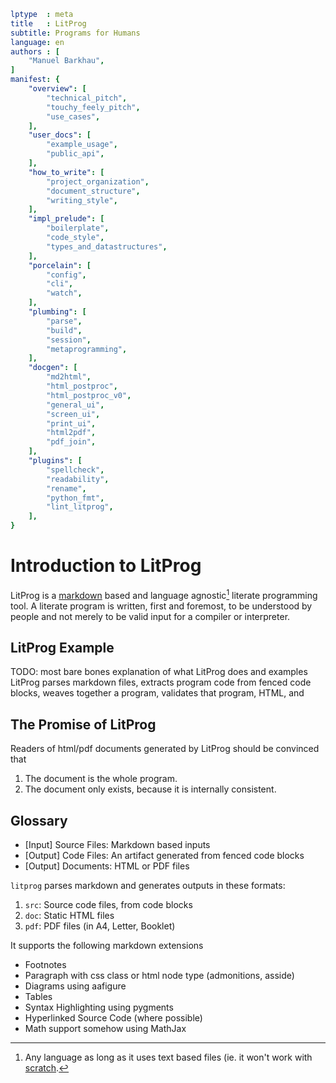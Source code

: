 ```yaml
lptype  : meta
title   : LitProg
subtitle: Programs for Humans
language: en
authors : [
    "Manuel Barkhau",
]
manifest: {
    "overview": [
        "technical_pitch",
        "touchy_feely_pitch",
        "use_cases",
    ],
    "user_docs": [
        "example_usage",
        "public_api",
    ],
    "how_to_write": [
        "project_organization",
        "document_structure",
        "writing_style",
    ],
    "impl_prelude": [
        "boilerplate",
        "code_style",
        "types_and_datastructures",
    ],
    "porcelain": [
        "config",
        "cli",
        "watch",
    ],
    "plumbing": [
        "parse",
        "build",
        "session",
        "metaprogramming",
    ],
    "docgen": [
        "md2html",
        "html_postproc",
        "html_postproc_v0",
        "general_ui",
        "screen_ui",
        "print_ui",
        "html2pdf",
        "pdf_join",
    ],
    "plugins": [
        "spellcheck",
        "readability",
        "rename",
        "python_fmt",
        "lint_litprog",
    ],
}
```

# Introduction to LitProg

LitProg is a [markdown][ref_wiki_markdown] based and language agnostic[^languages_caveat] literate programming tool. A literate program is written, first and foremost, to be understood by people and not merely to be valid input for a compiler or interpreter.


## LitProg Example

TODO: most bare bones explanation of what LitProg does and examples
LitProg parses markdown files, extracts program code from fenced code blocks, weaves together a program, validates that program,   HTML,  and 

## The Promise of LitProg

Readers of html/pdf documents generated by LitProg should be convinced that

 1. The document is the whole program.
 2. The document only exists, because it is internally consistent.
 

## Glossary

- [Input] Source Files: Markdown based inputs
- [Output] Code Files: An artifact generated from fenced code blocks
- [Output] Documents: HTML or PDF files



`litprog` parses markdown and generates outputs in these
formats:

 1. `src`: Source code files, from code blocks
 2. `doc`: Static HTML files
 3. `pdf`: PDF files (in A4, Letter, Booklet)

It supports the following markdown extensions

 - Footnotes
 - Paragraph with css class or html node type (admonitions, asside)
 - Diagrams using aafigure
 - Tables
 - Syntax Highlighting using pygments
 - Hyperlinked Source Code (where possible)
 - Math support somehow using MathJax


[ref_wiki_markdown]: https://en.wikipedia.org/wiki/Markdown

[^languages_caveat]: Any language as long as it uses text based files (ie. it won't work with [scratch](https://scratch.mit.edu/).
